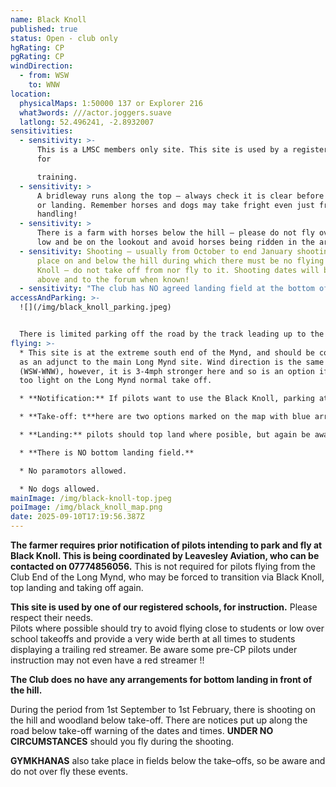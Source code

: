 ```yaml
---
name: Black Knoll
published: true
status: Open - club only
hgRating: CP
pgRating: CP
windDirection:
  - from: WSW
    to: WNW
location:
  physicalMaps: 1:50000 137 or Explorer 216
  what3words: ///actor.joggers.suave
  latlong: 52.496241, -2.8932007
sensitivities:
  - sensitivity: >-
      This is a LMSC members only site. This site is used by a registered school
      for

      training.
  - sensitivity: >
      A bridleway runs along the top – always check it is clear before launching
      or landing. Remember horses and dogs may take fright even just from ground
      handling!
  - sensitivity: >
      There is a farm with horses below the hill – please do not fly over this
      low and be on the lookout and avoid horses being ridden in the area!
  - sensitivity: Shooting – usually from October to end January shooting may take
      place on and below the hill during which there must be no flying on Black
      Knoll – do not take off from nor fly to it. Shooting dates will be pasted
      above and to the forum when known!
  - sensitivity: "The club has NO agreed landing field at the bottom of the hill. "
accessAndParking: >-
  ![](/img/black_knoll_parking.jpeg)


  There is limited parking off the road by the track leading up to the take off, marked 'P' on the map. This can be busy if the school is active.  If it is full, there is also a small quarry a little further along the road. **DO NOT DRIVE UP THE TRACK.** Park right at the back close up to the hill, allowing the farmer to turn right from his track onto the road. Blocking this right turn will cause him a huge amount of trouble, so car sharing is essential.
flying: >-
  * This site is at the extreme south end of the Mynd, and should be considered
  as an adjunct to the main Long Mynd site. Wind direction is the same
  (WSW-WNW), however, it is 3-4mph stronger here and so is an option if it is
  too light on the Long Mynd normal take off.

  * **Notification:** If pilots want to use the Black Knoll, parking at the bottom and walking up to take off, the farmer requires prior notification. This is to be done via Leavesley Aviation, who can be contacted on 07774856056

  * **Take-off: t**here are two options marked on the map with blue arrows. Both are straightforward but keep watch for traffic coming from the right. Also be aware of pilots under instruction by the school.

  * **Landing:** pilots should top land where posible, but again be aware of those under instruction. Landing is also possible on the step half way down the hill, marked on the map with a green triangle.

  * **There is NO bottom landing field.**

  * No paramotors allowed.

  * No dogs allowed.
mainImage: /img/black-knoll-top.jpeg
poiImage: /img/black_knoll_map.png
date: 2025-09-10T17:19:56.387Z
---
```

**The farmer requires prior notification of pilots intending to park and fly at Black Knoll. This is being coordinated by Leavesley Aviation, who can be contacted on 07774856056.** This is not required for pilots flying from the Club End of the Long Mynd, who may be forced to transition via Black Knoll, top landing and taking off again.

**This site is used by one of our registered schools, for instruction.** Please respect their needs.\
Pilots where possible should try to avoid flying close to students or low over school takeoffs and provide a very wide berth at all times to students displaying a trailing red streamer. Be aware some pre-CP pilots under instruction may not even have a red streamer !!

**The Club does no have any arrangements for bottom landing in front of the hill.**

During the period from 1st September to 1st February, there is shooting on the hill and woodland below take-off. There are notices put up along the road below take-off warning of the dates and times. **UNDER NO CIRCUMSTANCES** should you fly during the shooting.

**GYMKHANAS** also take place in fields below the take–offs, so be aware and do not over fly these events.